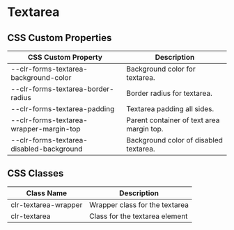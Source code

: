 # Textarea

## CSS Custom Properties

| CSS Custom Property                      | Description                               |
| ---------------------------------------- | ----------------------------------------- |
| --clr-forms-textarea-background-color    | Background color for textarea.            |
| --clr-forms-textarea-border-radius       | Border radius for textarea.               |
| --clr-forms-textarea-padding             | Textarea padding all sides.               |
| --clr-forms-textarea-wrapper-margin-top  | Parent container of text area margin top. |
| --clr-forms-textarea-disabled-background | Background color of disabled textarea.    |

## CSS Classes

| Class Name           | Description                    |
| -------------------- | ------------------------------ |
| clr-textarea-wrapper | Wrapper class for the textarea |
| clr-textarea         | Class for the textarea element |
